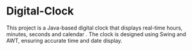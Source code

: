 # Digital-Clock
This project is a Java-based digital clock that displays real-time hours, minutes,  seconds and calendar . The clock is designed using Swing and AWT, ensuring accurate time and date display.
